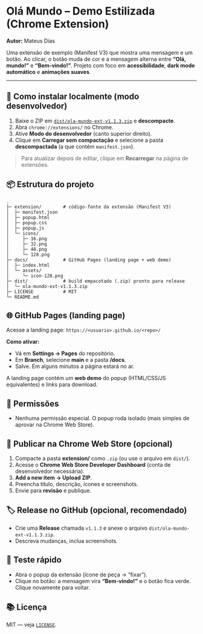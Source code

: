 # Olá Mundo – Demo Estilizada (Chrome Extension)

**Autor:** Mateus Dias 

Uma extensão de exemplo (Manifest V3) que mostra uma mensagem e um botão.
Ao clicar, o botão muda de cor e a mensagem alterna entre **“Olá, mundo!”** e **“Bem‑vindo!”**.
Projeto com foco em **acessibilidade**, **dark mode automático** e **animações suaves**.

---

## 🔧 Como instalar localmente (modo desenvolvedor)
1. Baixe o ZIP em [`dist/ola-mundo-ext-v1.1.3.zip`](dist/ola-mundo-ext-v1.1.3.zip) e **descompacte**.
2. Abra `chrome://extensions/` no Chrome.
3. Ative **Modo do desenvolvedor** (canto superior direito).
4. Clique em **Carregar sem compactação** e selecione a pasta **descompactada** (a que contém `manifest.json`).

> Para atualizar depois de editar, clique em **Recarregar** na página de extensões.

## 📦 Estrutura do projeto
```
.
├─ extension/        # código-fonte da extensão (Manifest V3)
│  ├─ manifest.json
│  ├─ popup.html
│  ├─ popup.css
│  ├─ popup.js
│  └─ icons/
│     ├─ 16.png
│     ├─ 32.png
│     ├─ 48.png
│     └─ 128.png
├─ docs/             # GitHub Pages (landing page + web demo)
│  ├─ index.html
│  └─ assets/
│     └─ icon-128.png
├─ dist/             # build empacotado (.zip) pronto para release
│  └─ ola-mundo-ext-v1.1.3.zip
├─ LICENSE           # MIT
└─ README.md
```

## 🌐 GitHub Pages (landing page)
Acesse a landing page: `https://<usuario>.github.io/<repo>/`

**Como ativar:**
- Vá em **Settings → Pages** do repositório.
- Em **Branch**, selecione **main** e a pasta **/docs**.
- Salve. Em alguns minutos a página estará no ar.

A landing page contém um **web demo** do popup (HTML/CSS/JS equivalentes) e links para download.

## 🧾 Permissões
- Nenhuma permissão especial. O popup roda isolado (mais simples de aprovar na Chrome Web Store).

## 🛒 Publicar na Chrome Web Store (opcional)
1. Compacte a pasta **extension/** como `.zip` (ou use o arquivo em `dist/`).
2. Acesse o **Chrome Web Store Developer Dashboard** (conta de desenvolvedor necessária).
3. **Add a new item → Upload ZIP**.
4. Preencha título, descrição, ícones e screenshots.
5. Envie para **revisão** e publique.

## 🏷️ Release no GitHub (opcional, recomendado)
- Crie uma **Release** chamada `v1.1.3` e anexe o arquivo `dist/ola-mundo-ext-v1.1.3.zip`.
- Descreva mudanças, inclua screenshots.

## 🧪 Teste rápido
- Abra o popup da extensão (ícone de peça → “fixar”).
- Clique no botão: a mensagem vira **“Bem‑vindo!”** e o botão fica verde. Clique novamente para voltar.

## 📚 Licença
MIT — veja [`LICENSE`](LICENSE).
